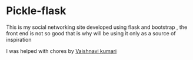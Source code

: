 # Pickle-flask
This is my social networking site developed using flask and bootstrap , the front end is not so good that is why  will be using it only as a source of inspiration

I was helped with chores by [Vaishnavi kumari](https://www.linkedlin.com/in/vaishnavi-kumari-3081071a0)
